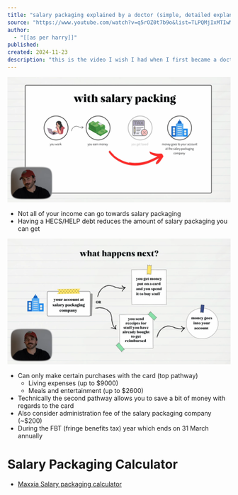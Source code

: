```yaml
---
title: "salary packaging explained by a doctor (simple, detailed explanation)"
source: "https://www.youtube.com/watch?v=q5rOZ0t7b9o&list=TLPQMjIxMTIwMjRWNy-s16K7zw&index=3"
author:
  - "[[as per harry]]"
published:
created: 2024-11-23
description: "this is the video I wish I had when I first became a doctor. if you have any of these questions, I will answer them...- what is salary packaging - how does i..."
---
```

![](Attachments/Pasted%20image%2020241123015854.png)
- Not all of your income can go towards salary packaging
- Having a HECS/HELP debt reduces the amount of salary packaging you can get

![](Attachments/Pasted%20image%2020241123020050.png)
- Can only make certain purchases with the card (top pathway)
	- Living expenses (up to $9000)
	- Meals and entertainment (up to $2600)
- Technically the second pathway allows you to save a bit of money with regards to the card
- Also consider administration fee of the salary packaging company (~$200)
- During the FBT (fringe benefits tax) year which ends on 31 March annually
# Salary Packaging Calculator
- [Maxxia Salary packaging calculator](https://www.maxxia.com.au/calculators?ic=hd-calc)
